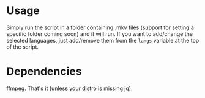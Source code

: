 # Usage
Simply run the script in a folder containing .mkv files (support for setting a specific folder coming soon) and it will run.
If you want to add/change the selected languages, just add/remove them from the `langs` variable at the top of the script.

# Dependencies
ffmpeg. That's it (unless your distro is missing jq).

